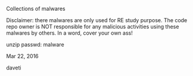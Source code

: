 Collections of malwares

Disclaimer: there malwares are only used for RE study purpose.
The code repo owner is NOT responsible for any malicious activities
using these malwares by others.
In a word, cover your own ass!

unzip passwd: malware

Mar 22, 2016

daveti
